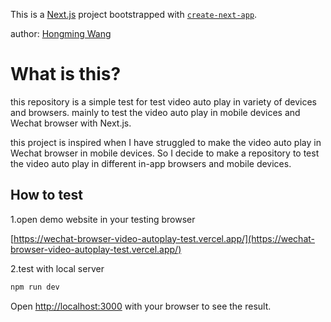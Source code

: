 This is a [Next.js](https://nextjs.org/) project bootstrapped with [`create-next-app`](https://github.com/vercel/next.js/tree/canary/packages/create-next-app).

author: [Hongming Wang](https://hongming-wang.com)

# What is this?

this repository is a simple test for test video auto play in
variety of devices and browsers.
mainly to test the video auto play in mobile devices and Wechat browser with Next.js.

this project is inspired when I have struggled to make the video auto play in Wechat browser in mobile devices. So I decide to make a repository to test the video auto play in different in-app browsers and mobile devices.

## How to test

1.open demo website in your testing browser

[https://wechat-browser-video-autoplay-test.vercel.app/](https://wechat-browser-video-autoplay-test.vercel.app/)

2.test with local server

```bash
npm run dev
```

Open [http://localhost:3000](http://localhost:3000) with your browser to see the result.

